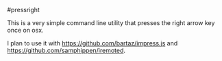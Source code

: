 #pressright

This is a very simple command line utility that presses the right arrow key once on osx.

I plan to use it with https://github.com/bartaz/impress.js and https://github.com/samphippen/iremoted.
